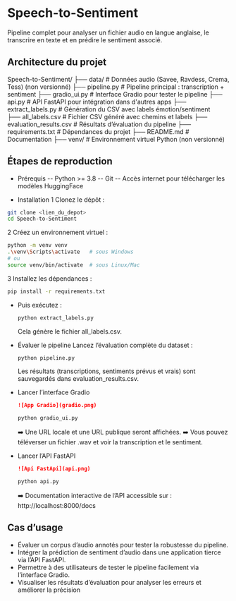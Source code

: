 #  Speech-to-Sentiment
Pipeline complet pour analyser un fichier audio en langue anglaise, le transcrire en texte et en prédire le sentiment associé.

##  Architecture du projet
Speech-to-Sentiment/
├── data/                      # Données audio (Savee, Ravdess, Crema, Tess) (non versionné)
├── pipeline.py                # Pipeline principal : transcription + sentiment
├── gradio_ui.py               # Interface Gradio pour tester le pipeline
├── api.py                     # API FastAPI pour intégration dans d'autres apps
├── extract_labels.py          # Génération du CSV avec labels émotion/sentiment   
├── all_labels.csv             # Fichier CSV généré avec chemins et labels
├── evaluation_results.csv     # Résultats d’évaluation du pipeline
├── requirements.txt           # Dépendances du projet
├── README.md                  # Documentation
├── venv/                      # Environnement virtuel Python (non versionné)


## Étapes de reproduction
-  Prérequis
  -- Python >= 3.8
  -- Git
  -- Accès internet pour télécharger les modèles HuggingFace

-  Installation
  1 Clonez le dépôt :
  ```bash
  git clone <lien_du_depot>
  cd Speech-to-Sentiment
  ```
  2️ Créez un environnement virtuel :
  ```bash
  python -m venv venv
  .\venv\Scripts\activate   # sous Windows
  # ou
  source venv/bin/activate  # sous Linux/Mac
  ```
  3️ Installez les dépendances :
  ```bash
  pip install -r requirements.txt
  ```

- Puis exécutez :
  ```bash
  python extract_labels.py
  ```
  Cela génère le fichier all_labels.csv.

- Évaluer le pipeline
  Lancez l’évaluation complète du dataset : 
   ```bash
  python pipeline.py
  ```
  Les résultats (transcriptions, sentiments prévus et vrais) sont sauvegardés dans evaluation_results.csv.

- Lancer l’interface Gradio
  ```markdown
  ![App Gradio](gradio.png)
  ```
   ```bash
  python gradio_ui.py
  ```
  ➡️ Une URL locale et une URL publique seront affichées.
  ➡️ Vous pouvez téléverser un fichier .wav et voir la transcription et le sentiment.

- Lancer l’API FastAPI
  ```markdown
  ![Api FastApi](api.png)
  ```
   ```bash
  python api.py
  ```
  ➡️ Documentation interactive de l’API accessible sur :
  http://localhost:8000/docs


## Cas d’usage
- Évaluer un corpus d’audio annotés pour tester la robustesse du pipeline.
- Intégrer la prédiction de sentiment d’audio dans une application tierce via l’API FastAPI.
- Permettre à des utilisateurs de tester le pipeline facilement via l’interface Gradio.
- Visualiser les résultats d’évaluation pour analyser les erreurs et améliorer la précision